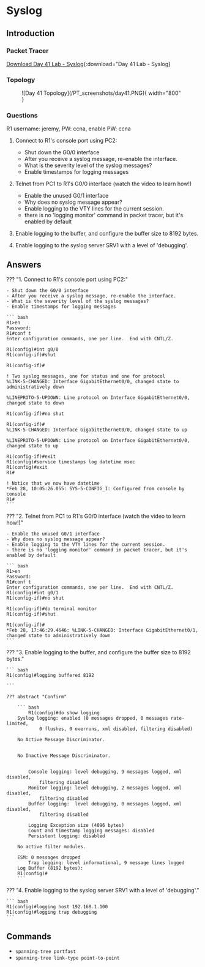 # Syslog

## Introduction

### Packet Tracer

[Download Day 41 Lab - Syslog](/JITL/Day%2041%20Lab%20-%20Syslog.pkt){:download="Day 41 Lab - Syslog}

### Topology

<figure markdown>
  ![Day 41 Topology](/PT_screenshots/day41.PNG){ width="800" }
  <figcaption></figcaption>
</figure>

### Questions

R1 username: jeremy, PW: ccna, enable PW: ccna

1. Connect to R1's console port using PC2:
    - Shut down the G0/0 interface
    - After you receive a syslog message, re-enable the interface.
    - What is the severity level of the syslog messages?
    - Enable timestamps for logging messages

2. Telnet from PC1 to R1's G0/0 interface (watch the video to learn how!)
    - Enable the unused G0/1 interface
    - Why does no syslog message appear?
    - Enable logging to the VTY lines for the current session.
    - there is no 'logging monitor' command in packet tracer, but it's enabled by default

3. Enable logging to the buffer, and configure the buffer size to 8192 bytes.

4. Enable logging to the syslog server SRV1 with a level of 'debugging'.

## Answers


??? "1. Connect to R1's console port using PC2:"

    - Shut down the G0/0 interface
    - After you receive a syslog message, re-enable the interface.
    - What is the severity level of the syslog messages?
    - Enable timestamps for logging messages

    ``` bash
    R1>en
    Password: 
    R1#conf t
    Enter configuration commands, one per line.  End with CNTL/Z.

    R1(config)#int g0/0
    R1(config-if)#shut

    R1(config-if)#

    ! Two syslog messages, one for status and one for protocol
    %LINK-5-CHANGED: Interface GigabitEthernet0/0, changed state to administratively down

    %LINEPROTO-5-UPDOWN: Line protocol on Interface GigabitEthernet0/0, changed state to down

    R1(config-if)#no shut

    R1(config-if)#
    %LINK-5-CHANGED: Interface GigabitEthernet0/0, changed state to up

    %LINEPROTO-5-UPDOWN: Line protocol on Interface GigabitEthernet0/0, changed state to up

    R1(config-if)#exit
    R1(config)#service timestamps log datetime msec
    R1(config)#exit
    R1#

    ! Notice that we now have datetime
    *Feb 28, 10:05:26.055: SYS-5-CONFIG_I: Configured from console by console
    R1#
    ```


??? "2. Telnet from PC1 to R1's G0/0 interface (watch the video to learn how!)"

    - Enable the unused G0/1 interface
    - Why does no syslog message appear?
    - Enable logging to the VTY lines for the current session.
    - there is no 'logging monitor' command in packet tracer, but it's enabled by default

    ``` bash
    R1>en
    Password: 
    R1#conf t
    Enter configuration commands, one per line.  End with CNTL/Z.
    R1(config)#int g0/1
    R1(config-if)#no shut

    R1(config-if)#do terminal monitor
    R1(config-if)#shut

    R1(config-if)#
    *Feb 28, 17:46:29.4646: %LINK-5-CHANGED: Interface GigabitEthernet0/1, changed state to administratively down
    ```

??? "3. Enable logging to the buffer, and configure the buffer size to 8192 bytes."

    ``` bash
    R1(config)#logging buffered 8192

    ```

    ??? abstract "Confirm"

        ``` bash
            R1(config)#do show logging 
        Syslog logging: enabled (0 messages dropped, 0 messages rate-limited,
                0 flushes, 0 overruns, xml disabled, filtering disabled)

        No Active Message Discriminator.


        No Inactive Message Discriminator.


            Console logging: level debugging, 9 messages logged, xml disabled,
                filtering disabled
            Monitor logging: level debugging, 2 messages logged, xml disabled,
                filtering disabled
            Buffer logging:  level debugging, 0 messages logged, xml disabled,
                filtering disabled

            Logging Exception size (4096 bytes)
            Count and timestamp logging messages: disabled
            Persistent logging: disabled

        No active filter modules.

        ESM: 0 messages dropped
            Trap logging: level informational, 9 message lines logged
        Log Buffer (8192 bytes):
        R1(config)#
        ```

??? "4. Enable logging to the syslog server SRV1 with a level of 'debugging'."

    ``` bash
    R1(config)#logging host 192.168.1.100
    R1(config)#logging trap debugging 
    ```

## Commands

* `spanning-tree portfast `
* `spanning-tree link-type point-to-point `

  